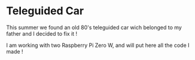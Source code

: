 # Teleguided Car

This summer we found an old 80's teleguided car wich belonged to my father and I decided to fix it !

I am working with two Raspberry Pi Zero W, and will put here all the code I made !
